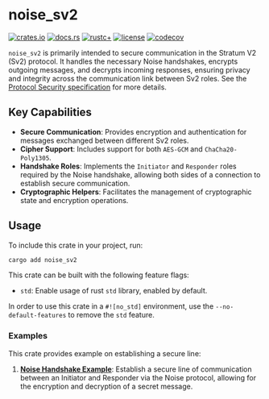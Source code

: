 
# noise_sv2

[![crates.io](https://img.shields.io/crates/v/noise_sv2.svg)](https://crates.io/crates/noise_sv2)
[![docs.rs](https://docs.rs/noise_sv2/badge.svg)](https://docs.rs/noise_sv2)
[![rustc+](https://img.shields.io/badge/rustc-1.75.0%2B-lightgrey.svg)](https://blog.rust-lang.org/2023/12/28/Rust-1.75.0.html)
[![license](https://img.shields.io/badge/license-MIT%2FApache--2.0-blue.svg)](https://github.com/stratum-mining/stratum/blob/main/LICENSE.md)
[![codecov](https://codecov.io/gh/stratum-mining/stratum/branch/main/graph/badge.svg?flag=noise_sv2-coverage)](https://codecov.io/gh/stratum-mining/stratum)

`noise_sv2` is primarily intended to secure communication in the Stratum V2 (Sv2) protocol. It handles the necessary Noise handshakes, encrypts outgoing messages, and decrypts incoming responses, ensuring privacy and integrity across the communication link between Sv2 roles. See the [Protocol Security specification](https://github.com/stratum-mining/sv2-spec/blob/main/04-Protocol-Security.md) for more details.

## Key Capabilities
* **Secure Communication**: Provides encryption and authentication for messages exchanged between different Sv2 roles.
* **Cipher Support**: Includes support for both `AES-GCM` and `ChaCha20-Poly1305`.
* **Handshake Roles**: Implements the `Initiator` and `Responder` roles required by the Noise handshake, allowing both sides of a connection to establish secure communication.
* **Cryptographic Helpers**: Facilitates the management of cryptographic state and encryption operations.

## Usage
To include this crate in your project, run:

```bash
cargo add noise_sv2
```

This crate can be built with the following feature flags:

- `std`: Enable usage of rust `std` library, enabled by default.

In order to use this crate in a `#![no_std]` environment, use the `--no-default-features` to remove the `std` feature.

### Examples

This crate provides example on establishing a secure line:

1. **[Noise Handshake Example](https://github.com/stratum-mining/stratum/blob/main/protocols/v2/noise-sv2/examples/handshake.rs)**:
   Establish a secure line of communication between an Initiator and Responder via the Noise
   protocol, allowing for the encryption and decryption of a secret message.
